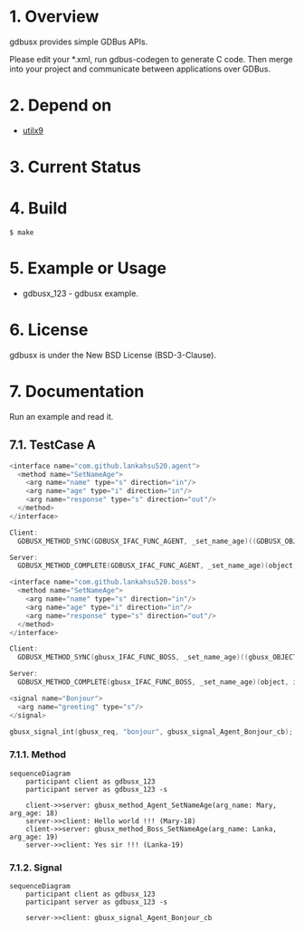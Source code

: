# 1. Overview
gdbusx provides simple GDBus APIs.

Please edit your  *.xml, run gdbus-codegen to generate C code. Then merge into your project and communicate between applications over GDBus.

# 2. Depend on

- [utilx9](https://github.com/lankahsu520/utilx9)

# 3. Current Status



# 4. Build
   ```
$ make
   ```

# 5. Example or Usage
- gdbusx_123 - gdbusx example.


# 6. License
gdbusx is under the New BSD License (BSD-3-Clause).


# 7. Documentation
Run an example and read it.

## 7.1. TestCase A

```c
<interface name="com.github.lankahsu520.agent">
  <method name="SetNameAge">
    <arg name="name" type="s" direction="in"/>
    <arg name="age" type="i" direction="in"/>
    <arg name="response" type="s" direction="out"/>
  </method>
</interface>

Client:
  GDBUSX_METHOD_SYNC(GDBUSX_IFAC_FUNC_AGENT, _set_name_age)((GDBUSX_OBJECT_AGENT*)gbusx_req->g_proxy, arg_name, arg_age, &out_response, NULL, &g_err);

Server:
  GDBUSX_METHOD_COMPLETE(GDBUSX_IFAC_FUNC_AGENT, _set_name_age)(object, invocation, retStr);

```

```c
<interface name="com.github.lankahsu520.boss">
  <method name="SetNameAge">
    <arg name="name" type="s" direction="in"/>
    <arg name="age" type="i" direction="in"/>
    <arg name="response" type="s" direction="out"/>
  </method>
</interface>

Client:
  GDBUSX_METHOD_SYNC(gbusx_IFAC_FUNC_BOSS, _set_name_age)((gbusx_OBJECT_BOSS*)gbusx_req->g_proxy, arg_name, arg_age, &out_response, NULL, &g_err);

Server:
  GDBUSX_METHOD_COMPLETE(gbusx_IFAC_FUNC_BOSS, _set_name_age)(object, invocation, retStr);

```

```c
<signal name="Bonjour">
  <arg name="greeting" type="s"/>
</signal>

gbusx_signal_int(gbusx_req, "bonjour", gbusx_signal_Agent_Bonjour_cb);
```

### 7.1.1. Method

```mermaid
sequenceDiagram
	participant client as gdbusx_123
	participant server as gdbusx_123 -s

	client->>server: gbusx_method_Agent_SetNameAge(arg_name: Mary, arg_age: 18)
	server->>client: Hello world !!! (Mary-18)
	client->>server: gbusx_method_Boss_SetNameAge(arg_name: Lanka, arg_age: 19)
	server->>client: Yes sir !!! (Lanka-19)

```
### 7.1.2. Signal

```mermaid
sequenceDiagram
	participant client as gdbusx_123
	participant server as gdbusx_123 -s

	server->>client: gbusx_signal_Agent_Bonjour_cb

```
